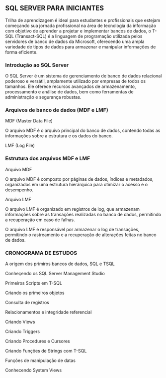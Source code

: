 ## SQL SERVER PARA INICIANTES

Trilha de aprendizagem é ideal para estudantes e profissionais que estejam começando sua jornada profissional na área de tecnologia da informação com objetivo de aprender a projetar e implementar bancos de dados, o T-SQL (Transact-SQL) é a linguagem de programação utilizada pelos servidores de banco de dados da Microsoft, oferecendo uma ampla variedade de tipos de dados para armazenar e manipular informações de forma eficiente.
### Introdução ao SQL Server

O SQL Server é um sistema de gerenciamento de banco de dados relacional poderoso e versátil, amplamente utilizado por empresas de todos os tamanhos. Ele oferece recursos avançados de armazenamento, processamento e análise de dados, bem como ferramentas de administração e segurança robustas.

### Arquivos de banco de dados (MDF e LMF)

MDF (Master Data File)

O arquivo MDF é o arquivo principal do banco de dados, contendo todas as informações sobre a estrutura e os dados do banco.

LMF (Log File)

### Estrutura dos arquivos MDF e LMF

Arquivo MDF

O arquivo MDF é composto por páginas de dados, índices e metadados, organizados em uma estrutura hierárquica para otimizar o acesso e o desempenho.

Arquivo LMF

O arquivo LMF é organizado em registros de log, que armazenam informações sobre as transações realizadas no banco de dados, permitindo a recuperação em caso de falhas.

O arquivo LMF é responsável por armazenar o log de transações, permitindo o rastreamento e a recuperação de alterações feitas no banco de dados.
### CRONOGRAMA DE ESTUDOS

A origem dos primiros bancos de dados, SQL e TSQL

Conheçendo os SQL Server Management Studio

Primeiros Scripts em T-SQL

Criando os primeiros objetos

Consulta de registros

Relacionamentos e integridade referencial

Criando Views

Criando Triggers

Criando Procedures e Cursores

Criando Funções de Strings com T-SQL

Funções de manipulação de datas

Conhecendo System Views
 

